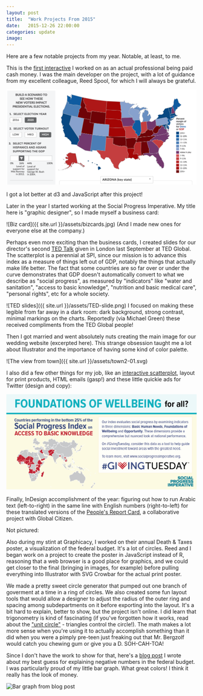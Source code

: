```yaml
---
layout: post
title:  "Work Projects From 2015"
date:   2015-12-26 22:00:00
categories: update
image: 
---
```


Here are a few notable projects from my year. Notable, at least, to me.

This is the [first interactive](http://www.renewoureconomy.org/voterinteractive/) I worked on as an actual professional being paid cash money. I was the main developer on the project, with a lot of guidance from my excellent colleague, Reed Spool, for which I will always be grateful.

[![Screenshot of map](/assets/elexmap.png)](http://www.renewoureconomy.org/voterinteractive/)

I got a lot better at d3 and JavaScript after this project!

Later in the year I started working at the Social Progress Imperative. My title here is "graphic designer", so I made myself a business card:

![Biz card]({{ site.url }}/assets/bizcards.jpg)
(And I made new ones for everyone else at the company.)


Perhaps even more exciting than the business cards, I created slides for our director's second [TED Talk](https://www.ted.com/talks/michael_green_how_we_can_make_the_world_a_better_place_by_2030?language=en) given in London last September at TED Global. The scatterplot is a perennial at SPI, since our mission is to advance this index as a measure of things left out of GDP, notably the things that actually make life better. The fact that some countries are so far over or under the curve demonstrates that GDP doesn't automatically convert to what we describe as "social progress", as measured by "indicators" like "water and sanitation", "access to basic knowledge", "nutrition and basic medical care", "personal rights", etc for a whole society.

![TED slides]({{ site.url }}/assets/TED-slide.png)
I focused on making these legible from far away in a dark room: dark background, strong contrast, minimal markings on the charts. Reportedly (via Michael Green) these received compliments from the TED Global people!

Then I got married and went absolutely nuts creating the main image for our wedding website (excerpted here). This strange obsession taught me a lot about Illustrator and the importance of having some kind of color palette.

![The view from town]({{ site.url }}/assets/town2-01.svg)

I also did a few other things for my job, like an [interactive scatterplot](http://www.socialprogressimperative.org/blog/posts/do-smoking-habits-change-with-social-progress), layout for print products, HTML emails (gasp!) and these little quickie ads for Twitter (design and copy):

[![#givingtuesday ads](/assets/access-basic-know.png)](https://twitter.com/socprogress/status/671728387984109568)

Finally, InDesign accomplishment of the year: figuring out how to run Arabic text (left-to-right) in the same line with English numbers (right-to-left) for these translated versions of the [People's Report Card](https://twitter.com/socprogress/status/680359982076944384), a collaborative project with Global Citizen.




Not pictured:

Also during my stint at Graphicacy, I worked on their annual Death & Taxes poster, a visualization of the federal budget. It's a lot of circles. Reed and I began work on a project to create the poster in JavaScript instead of R, reasoning that a web browser is a good place for graphics, and we could get closer to the final (bringing in images, for example) before pulling everything into Illustrator with SVG Crowbar for the actual print poster. 

We made a pretty sweet circle generator that pumped out one branch of goverment at a time in a ring of circles. We also created some fun layout tools that would allow a designer to adjust the radius of the outer ring and spacing among subdepartments on it before exporting into the layout. It's a bit hard to explain, better to show, but the project isn't online. I did learn that trigonometry is kind of fascinating (if you've forgotten how it works, read about the ["unit circle"](https://processing.org/tutorials/trig/) - triangles control the circle!). The math makes a lot more sense when you're using it to actually accomplish something than it did when you were a pimply pre-teen just freaking out that Mr. Bergzolf would catch you chewing gum or give you a D. SOH-CAH-TOA!

Since I don't have the work to show for that, here's a [blog post](http://graphicacy.com/can-raw-data-be-cooked/) I wrote about my best guess for explaining negative numbers in the federal budget. I was particularly proud of my little bar graph. What great colors! I think it really has the look of money.

![Bar graph from blog post](http://graphicacy.com/wp-content/uploads/2015/05/crimevictimsfund.png)




